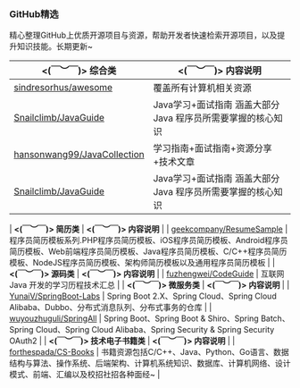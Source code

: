 
### GitHub精选

精心整理GitHub上优质开源项目与资源，帮助开发者快速检索开源项目，以及提升知识技能。长期更新~



| **<(￣︶￣)> 综合类**                                        | **<(￣︶￣)> 内容说明**                                      |
| ------------------------------------------------------------ | ------------------------------------------------------------ |
| [sindresorhus/awesome](https://github.com/sindresorhus/awesome) | 覆盖所有计算机相关资源                                       |
| [Snailclimb/JavaGuide](https://github.com/Snailclimb/JavaGuide) | Java学习+面试指南 涵盖大部分 Java 程序员所需要掌握的核心知识 |
| [hansonwang99/JavaCollection](https://github.com/hansonwang99/JavaCollection) | 学习指南+面试指南+资源分享+技术文章 |
| [Snailclimb/JavaGuide](https://github.com/Snailclimb/JavaGuide) | Java学习+面试指南 涵盖大部分 Java 程序员所需要掌握的核心知识 |




| **<(￣︶￣)> 简历类**                                          | **<(￣︶￣)> 内容说明**                                      |
| [geekcompany/ResumeSample](https://github.com/geekcompany/ResumeSample) | 程序员简历模板系列.PHP程序员简历模板、iOS程序员简历模板、Android程序员简历模板、Web前端程序员简历模板、Java程序员简历模板、C/C++程序员简历模板、NodeJS程序员简历模板、架构师简历模板以及通用程序员简历模板 |
| **<(￣︶￣)> 源码类**                                          | **<(￣︶￣)> 内容说明**                                      |
| [fuzhengwei/CodeGuide](https://github.com/fuzhengwei/CodeGuide) | 互联网 Java 开发的学习历程技术汇总   |
| **<(￣︶￣)> 微服务类**                                          | **<(￣︶￣)> 内容说明**                                      |
| [YunaiV/SpringBoot-Labs](https://github.com/YunaiV/SpringBoot-Labs) | Spring Boot 2.X、Spring Cloud、Spring Cloud Alibaba、Dubbo、分布式消息队列、分布式事务的仓库   |
| [wuyouzhuguli/SpringAll](https://github.com/wuyouzhuguli/SpringAll) | Spring Boot、Spring Boot & Shiro、Spring Batch、Spring Cloud、Spring Cloud Alibaba、Spring Security & Spring Security OAuth2   |
| **<(￣︶￣)> 技术电子书籍类**                                          | **<(￣︶￣)> 内容说明**                                      |
| [forthespada/CS-Books](https://github.com/forthespada/CS-Books) | 书籍资源包括C/C++、Java、Python、Go语言、数据结构与算法、操作系统、后端架构、计算机系统知识、数据库、计算机网络、设计模式、前端、汇编以及校招社招各种面经~   |

